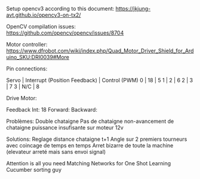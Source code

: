 Setup opencv3 according to this document:
https://jkjung-avt.github.io/opencv3-on-tx2/

OpenCV compilation issues:
https://github.com/opencv/opencv/issues/8704

Motor controller:
https://www.dfrobot.com/wiki/index.php/Quad_Motor_Driver_Shield_for_Arduino_SKU:DRI0039#More


Pin connections:

Servo | Interrupt (Position Feedback) | Control (PWM)
0     | 18                            | 5
1     | 2                             | 6
2     | 3                             | 7
3     | N/C                           | 8

Drive Motor:

Feedback Int: 18
Forward:
Backward:


Problèmes:
Double chataigne
Pas de chataigne
non-avancement de chataigne
puissance insufisante sur moteur 12v

Solutions:
Reglage distance chataigne t+1
Angle sur 2 premiers tourneurs avec coincage de temps en temps
Arret bizarre de toute la machine (elevateur arreté mais sans envoi signal)

Attention is all you need
Matching Networks for One Shot Learning
Cucumber sorting guy
